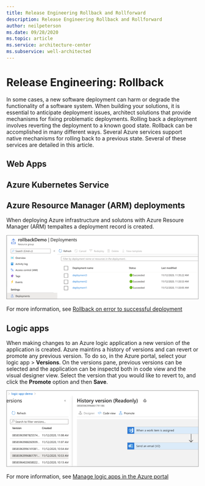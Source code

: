 ```yaml
---
title: Release Engineering Rollback and Rollforward 
description: Release Engineering Rollback and Rollforward 
author: neilpeterson
ms.date: 09/28/2020
ms.topic: article
ms.service: architecture-center
ms.subservice: well-architected
---
```


# Release Engineering: Rollback

In some cases, a new software deployment can harm or degrade the functionality of a software system. When building your solutions, it is essential to anticipate deployment issues, architect solutions that provide mechanisms for fixing problematic deployments. Rolling back a deployment involves reverting the deployment to a known good state. Rollback can be accomplished in many different ways. Several Azure services support native mechanisms for rolling back to a previous state. Several of these services are detailed in this article.

## Web Apps

## Azure Kubernetes Service

## Azure Resource Manager (ARM) deployments

When deploying Azure infrastructure and solutons with Azure Resoure Manager (ARM) tempaltes a deployment record is created.

![Image showing Azure Resource Manager Deployments in the Azure portak.](../_images/devops/arm-deployments.png)

For more information, see [Rollback on error to successful deployment](https://docs.microsoft.com/azure/azure-resource-manager/templates/rollback-on-error)

## Logic apps

When making changes to an Azure logic application a new version of the application is created. Azure maintins a history of versions and can revert or promote any previous version. To do so, in the Azure portal, select your logic app > **Versions**. On the versions pane, previous versions can be selected and the application can be inspectd both in code view and the visual designer view. Select the version that you would like to revert to, and click the **Promote** option and then **Save**.

![Image showing Azure logic application version history.](../_images/devops/revert-logic-app.png)

For more information, see [Manage logic apps in the Azure portal](https://docs.microsoft.com/azure/logic-apps/manage-logic-apps-with-azure-portal)

